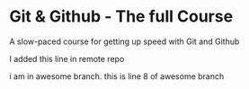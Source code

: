 # Git & Github - The full Course

A slow-paced course for getting up speed with Git and Github

I added this line in remote repo

i am in awesome branch.
this is line 8 of awesome branch  